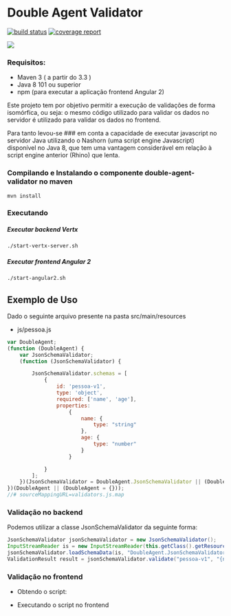 Double Agent Validator
======================

[![build status](https://git.serpro/desdr/doubleagent-validator/badges/master/build.svg)](https://git.serpro/desdr/doubleagent-validator/commits/master)
[![coverage report](https://git.serpro/desdr/doubleagent-validator/badges/master/coverage.svg)](https://git.serpro/desdr/doubleagent-validator/commits/master)


[![](https://jitpack.io/v/double-agent-validator/double-agent-validator-java.svg)](https://jitpack.io/#double-agent-validator/double-agent-validator-java)

### Requisitos:

* Maven 3 ( a partir do 3.3 )
* Java 8 101 ou superior
* npm (para executar a aplicação frontend Angular 2)


Este projeto tem por objetivo permitir a execução de validações de forma isomórfica, ou seja: o mesmo código utilizado para 
validar os dados no servidor é utilizado para validar os dados no frontend.

Para tanto levou-se ### em conta a capacidade de executar javascript no servidor Java utilizando o Nashorn (uma script engine Javascript) disponível no Java 8,
que tem uma vantagem considerável em relação à script engine anterior (Rhino) que lenta.


### Compilando e Instalando o componente double-agent-validator no maven

```
mvn install
```

### Executando

##### Executar backend Vertx

```bash
./start-vertx-server.sh
```

##### Executar frontend Angular 2

```bash
./start-angular2.sh
```

Exemplo de Uso
--------------

Dado o seguinte arquivo presente na pasta src/main/resources

* js/pessoa.js

```js
var DoubleAgent;
(function (DoubleAgent) {
    var JsonSchemaValidator;
    (function (JsonSchemaValidator) {

        JsonSchemaValidator.schemas = [
            {
                id: 'pessoa-v1',
                type: 'object',
                required: ['name', 'age'],
                properties:
                    {
                        name: {
                            type: "string"
                        },
                        age: {
                            type: "number"
                        }
                    }

            }
        ];
    })(JsonSchemaValidator = DoubleAgent.JsonSchemaValidator || (DoubleAgent.JsonSchemaValidator = {}));
})(DoubleAgent || (DoubleAgent = {}));
//# sourceMappingURL=validators.js.map
```


### Validação no backend
Podemos utilizar a classe JsonSchemaValidator da seguinte forma:

```java
JsonSchemaValidator jsonSchemaValidator = new JsonSchemaValidator();
InputStreamReader is = new InputStreamReader(this.getClass().getResourceAsStream("js/pessoa.js"));
jsonSchemaValidator.loadSchemaData(is, "DoubleAgent.JsonSchemaValidator");
ValidationResult result = jsonSchemaValidator.validate("pessoa-v1", "{name: 'John', age: 1}");
```


### Validação no frontend

* Obtendo o script:


* Executando o script no frontend


